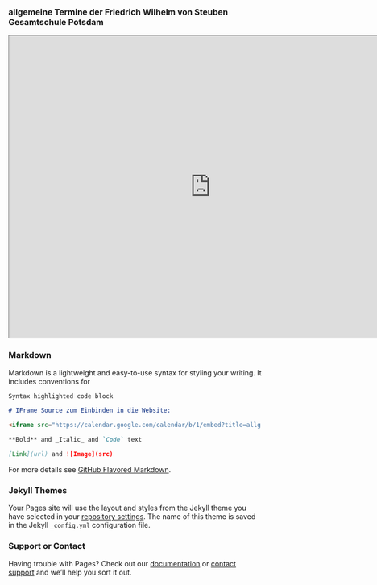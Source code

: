 ### allgemeine Termine der Friedrich Wilhelm von Steuben Gesamtschule Potsdam

<iframe src="https://calendar.google.com/calendar/b/1/embed?title=allg.%20Termine%20der%20Friedrich%20Wilhelm%20von%20Steuben%20Gesamtschule%20Potsdam&amp;mode=AGENDA&amp;height=600&amp;wkst=2&amp;hl=de&amp;bgcolor=%23ccffff&amp;src=6bv0rouvmt2h28q2p4tpvrkob8%40group.calendar.google.com&amp;color=%23B1440E&amp;ctz=Europe%2FBerlin" style="border:solid 1px #777" width="800" height="600" frameborder="0" scrolling="no"></iframe>

### Markdown

Markdown is a lightweight and easy-to-use syntax for styling your writing. It includes conventions for

```markdown
Syntax highlighted code block

# IFrame Source zum Einbinden in die Website:

<iframe src="https://calendar.google.com/calendar/b/1/embed?title=allg.%20Termine%20der%20Friedrich%20Wilhelm%20von%20Steuben%20Gesamtschule%20Potsdam&amp;mode=AGENDA&amp;height=600&amp;wkst=2&amp;hl=de&amp;bgcolor=%23ccffff&amp;src=6bv0rouvmt2h28q2p4tpvrkob8%40group.calendar.google.com&amp;color=%23B1440E&amp;ctz=Europe%2FBerlin" style="border:solid 1px #777" width="800" height="600" frameborder="0" scrolling="no"></iframe>

**Bold** and _Italic_ and `Code` text

[Link](url) and ![Image](src)
```

For more details see [GitHub Flavored Markdown](https://guides.github.com/features/mastering-markdown/).

### Jekyll Themes

Your Pages site will use the layout and styles from the Jekyll theme you have selected in your [repository settings](https://github.com/Lab247/calendar/settings). The name of this theme is saved in the Jekyll `_config.yml` configuration file.

### Support or Contact

Having trouble with Pages? Check out our [documentation](https://help.github.com/categories/github-pages-basics/) or [contact support](https://github.com/contact) and we’ll help you sort it out.
